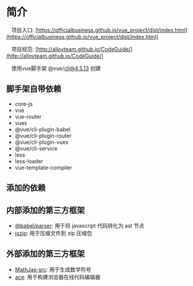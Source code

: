 # 简介
&emsp;项目入口: [https://officialbusiness.github.io/vue_project/dist/index.html](https://officialbusiness.github.io/vue_project/dist/index.html)

&emsp;项目规范: [http://alloyteam.github.io/CodeGuide/](http://alloyteam.github.io/CodeGuide/)

&emsp;使用vue脚手架 @vue/cli@4.5.13 创建

## 脚手架自带依赖
* core-js
* vue
* vue-router
* vuex
* @vue/cli-plugin-babel
* @vue/cli-plugin-router
* @vue/cli-plugin-vuex
* @vue/cli-service
* less
* less-loader
* vue-template-compiler

## 添加的依赖
<!-- * d3: 用于实现数据可视化的js库，[官网链接](https://d3js.org/)
* element-ui: 组件UI，用于参考和学习，[官网链接](https://element.eleme.cn/#/zh-CN) -->

## 内部添加的第三方框架
* [@babel/parser](https://www.npmjs.com/package/@babel/parser): 用于将 javascript 代码转化为 ast 节点
* [jszip](https://github.com/Stuk/jszip): 用于压缩文件到 zip 压缩包

## 外部添加的第三方框架
* [MathJax-src](https://github.com/mathjax/Mathjax-src/): 用于生成数学符号
* [ace](https://github.com/ajaxorg/ace): 用于构建浏览器在线代码编辑器


